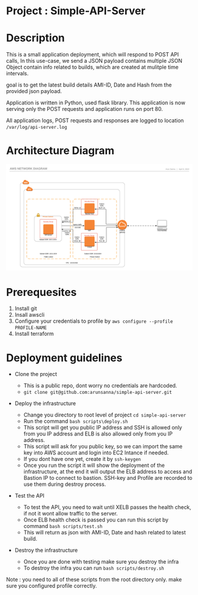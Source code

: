 # Project : Simple-API-Server

# Description
This is a small application deployment, which will respond to POST API calls, In this use-case, we send a JSON payload contains multiple JSON Object contain info related to builds, which are created at mulitple time intervals.

goal is to get the latest build details AMI-ID, Date and Hash from the provided json payload.

Application is written in Python, used flask library. This application is now serving only the POST requests and application runs on port 80.

All application logs, POST requests and responses are logged to location `/var/log/api-server.log`

# Architecture Diagram
![Architecture](architecture.png)

# Prerequesites
  1. Install git
  2. Insall awscli
  3. Configure your credentials to profile by `aws configure --profile PROFILE-NAME`
  4. Install terraform

# Deployment guidelines

* Clone the project
  * This is a public repo, dont worry no credentials are hardcoded.
  * `git clone git@github.com:arunsanna/simple-api-server.git` 

* Deploy the infrastructure
  * Change you directory to root level of project `cd simple-api-server`
  * Run the command `bash scripts\deploy.sh`
  * This script will get you public IP address and SSH is allowed only from you IP address and ELB is also allowed only from you IP address.
  * This script will ask for you public key, so we can import the same key into AWS account and login into EC2 Intance if needed.
  * If you dont have one yet, create it by `ssh-keygen`
  * Once you run the script it will show the deployment of the infrastructure, at the end it will output the ELB address to access and Bastion IP to connect to bastion. SSH-key and Profile are recorded to use them during destroy process.

* Test the API
  * To test the API, you need to wait until XELB passes the health check, if not it wont allow traffic to the server.
  * Once ELB health check is passed you can run this script by command `bash scripts/test.sh`
  * This will return as json with AMI-ID, Date and hash related to latest build.

* Destroy the infrastructure
  * Once you are done with testing make sure you destroy the infra
  * To destroy the infra you can run `bash scripts/destroy.sh`


Note : you need to all of these scripts from the root directory only. make sure you configured profile correctly.


